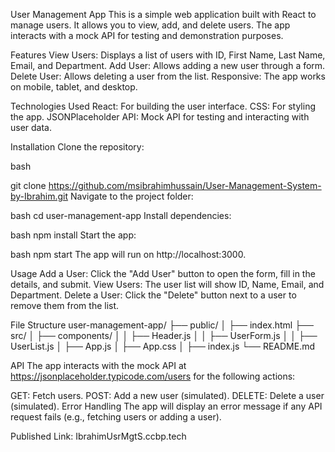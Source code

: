 User Management App
This is a simple web application built with React to manage users. It allows you to view, add, and delete users. The app interacts with a mock API for testing and demonstration purposes.

Features
View Users: Displays a list of users with ID, First Name, Last Name, Email, and Department.
Add User: Allows adding a new user through a form.
Delete User: Allows deleting a user from the list.
Responsive: The app works on mobile, tablet, and desktop.

Technologies Used
React: For building the user interface.
CSS: For styling the app.
JSONPlaceholder API: Mock API for testing and interacting with user data.

Installation
Clone the repository:

bash

git clone https://github.com/msibrahimhussain/User-Management-System-by-Ibrahim.git
Navigate to the project folder:

bash
cd user-management-app
Install dependencies:

bash
npm install
Start the app:

bash
npm start
The app will run on http://localhost:3000.

Usage
Add a User: Click the "Add User" button to open the form, fill in the details, and submit.
View Users: The user list will show ID, Name, Email, and Department.
Delete a User: Click the "Delete" button next to a user to remove them from the list.

File Structure
user-management-app/
├── public/
│   ├── index.html
├── src/
│   ├── components/
│   │   ├── Header.js
│   │   ├── UserForm.js
│   │   ├── UserList.js
│   ├── App.js
│   ├── App.css
│   ├── index.js
└── README.md

API
The app interacts with the mock API at https://jsonplaceholder.typicode.com/users for the following actions:

GET: Fetch users.
POST: Add a new user (simulated).
DELETE: Delete a user (simulated).
Error Handling
The app will display an error message if any API request fails (e.g., fetching users or adding a user).

Published Link: IbrahimUsrMgtS.ccbp.tech

